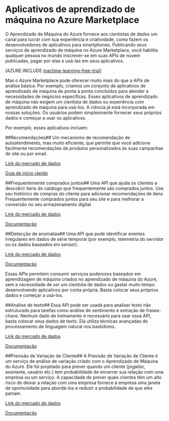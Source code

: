 <properties 
	pageTitle="Exemplos de aplicativos de aprendizado de máquina no Azure Marketplace | Microsoft Azure" 
	description="Os exemplos de aplicativos de aprendizado de máquina do Azure Marketplace mostram como você pode publicar seus serviços de aprendizado de máquina no Azure Marketplace para assinantes pagantes usarem os seus aplicativos." 
	services="machine-learning" 
	documentationCenter="" 
	authors="LuisCabrer" 
	manager="paulettm" 
	editor="cgronlun"/>

<tags 
	ms.service="machine-learning" 
	ms.workload="data-services" 
	ms.tgt_pltfrm="na" 
	ms.devlang="na" 
	ms.topic="article" 
	ms.date="09/01/2015" 
	ms.author="luisca"/>

# Aplicativos de aprendizado de máquina no Azure Marketplace

O Aprendizado de Máquina do Azure fornece aos cientistas de dados um canal para lucrar com sua experiência e criatividade, como fazem os desenvolvedores de aplicativos para smartphones. Publicando seus serviços de aprendizado de máquina no Azure Marketplace, você habilita qualquer pessoa no mundo inscrever-se em suas APIs de nuvem publicadas, pagar por elas e usá-las em seus aplicativos.

[AZURE.INCLUDE [machine-learning-free-trial](../../includes/machine-learning-free-trial.md)]

Mas o Azure Marketplace pode oferecer muito mais do que a APIs de análise básica. Por exemplo, criamos um conjunto de aplicativos de aprendizado de máquina de ponta a ponta concluídos para atender a necessidades de negócios específicas. Esses aplicativos de aprendizado de máquina não exigem um cientista de dados ou experiência com aprendizado de máquina para usá-los. A ciência já está incorporada em nossas soluções. Os usuários podem simplesmente fornecer seus próprios dados e começar a usar os aplicativos.

Por exemplo, esses aplicativos incluem:

##Recomendações##
 Um mecanismo de recomendação de autoatendimento, mas muito eficiente, que permite que você adicione facilmente recomendações de produtos personalizados às suas campanhas de site ou por email.

[Link do mercado de dados](http://datamarket.azure.com/dataset/amla/recommendations)

[Guia de início rápido](machine-learning-recommendation-api-quick-start-guide.md)
  
##Frequentemente comprados juntos##
Uma API que ajuda os clientes a descobrir itens do catálogo que frequentemente são comprados juntos. Use seu histórico de compras do cliente para adicionar recomendações de itens Frequentemente comprados juntos para seu site e para melhorar a conversão no seu armazenamento digital.

[Link do mercado de dados](https://datamarket.azure.com/dataset/amla/mba)

[Documentação](machine-learning-apps-frequently-bought-together-api.md)

##Detecção de anomalias##
Uma API que pode identificar eventos irregulares em dados de série temporal (por exemplo, telemetria do servidor ou os dados baseados em sensor).

[Link do mercado de dados](https://datamarket.azure.com/dataset/aml_labs/anomalydetection)

[Documentação](machine-learning-apps-anomaly-detection.md)

Essas APIs permitem consumir serviços poderosos baseados em aprendizagem de máquina criados no aprendizado de máquina do Azure, sem a necessidade de ser um cientista de dados ou gastar muito tempo desenvolvendo aplicativos por conta própria. Basta colocar seus próprios dados e começar a usá-los.

##Análise de texto##
Essa API pode ser usada para analisar texto não estruturado para tarefas como análise de sentimento e extração de frases-chave. Nenhum dado de treinamento é necessário para usar essa API, basta colocar seus dados de texto. Ela utiliza técnicas avançadas de processamento de linguagem natural nos bastidores.

[Link do mercado de dados](https://datamarket.azure.com/dataset/aml_labs/anomalydetection)

[Documentação](machine-learning-apps-text-analytics.md)

 
 ##Previsão de Variação de Cliente## A Previsão de Variação de Cliente é um serviço de análise de variação criado com o Aprendizado de Máquina do Azure. Ele foi projetado para prever quando um cliente (jogador, assinante, usuário etc.) tem probabilidade de encerrar sua relação com uma empresa ou um serviço. A capacidade de prever quais clientes têm um alto risco de deixar a relação com uma empresa fornece à empresa uma janela de oportunidade para abordá-los e reduzir a probabilidade de que eles partam.

[Link do mercado de dados](https://datamarket.azure.com/dataset/amla/customer-churn-prediction)

[Documentação](https://churn.cloudapp.net/documentation)

<!---HONumber=Oct15_HO3-->